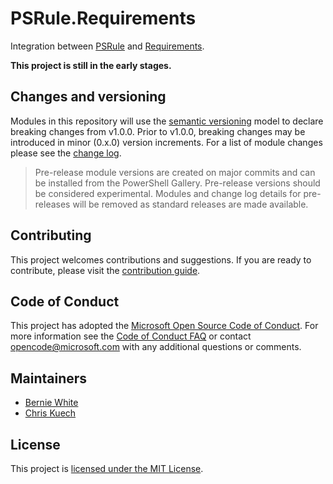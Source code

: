 # PSRule.Requirements

Integration between [PSRule] and [Requirements].

**This project is still in the early stages.**

## Changes and versioning

Modules in this repository will use the [semantic versioning](http://semver.org/) model to declare breaking changes from v1.0.0.
Prior to v1.0.0, breaking changes may be introduced in minor (0.x.0) version increments.
For a list of module changes please see the [change log](CHANGELOG.md).

> Pre-release module versions are created on major commits and can be installed from the PowerShell Gallery.
> Pre-release versions should be considered experimental.
> Modules and change log details for pre-releases will be removed as standard releases are made available.

## Contributing

This project welcomes contributions and suggestions.
If you are ready to contribute, please visit the [contribution guide](CONTRIBUTING.md).

## Code of Conduct

This project has adopted the [Microsoft Open Source Code of Conduct](https://opensource.microsoft.com/codeofconduct/).
For more information see the [Code of Conduct FAQ](https://opensource.microsoft.com/codeofconduct/faq/)
or contact [opencode@microsoft.com](mailto:opencode@microsoft.com) with any additional questions or comments.

## Maintainers

- [Bernie White](https://github.com/BernieWhite)
- [Chris Kuech](https://github.com/chriskuech)

## License

This project is [licensed under the MIT License](LICENSE).

[ci-badge]: https://dev.azure.com/bewhite/PSRule.Requirements/_apis/build/status/PSRule.Requirements-CI?branchName=master
[PSRule]: https://github.com/Microsoft/PSRule
[Requirements]: https://github.com/Microsoft/Requirements
